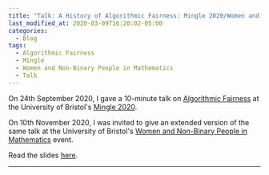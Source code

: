 ```yaml
---
title: "Talk: A History of Algorithmic Fairness: Mingle 2020/Women and Non-Binary People in Mathematics"
last_modified_at: 2020-03-09T16:20:02-05:00
categories:
  - Blog
tags:
  - Algorithmic Fairness
  - Mingle
  - Women and Non-Binary People in Mathematics
  - Talk
---
```


On 24th September 2020, I gave a 10-minute talk on [Algorithmic Fairness](https://en.wikipedia.org/wiki/Fairness_(machine_learning)) at the University of Bristol's [Mingle 2020](https://sites.google.com/view/mingle2020/home).

On 10th November 2020, I was invited to give an extended version of the same talk at the University of Bristol's [Women and Non-Binary People in Mathematics](https://www.bristolmathsresearch.org/meeting/women-and-non-binary-people-in-mathematics-phd-opportunities/) event.

Read the slides [here](https://dom-owens-uob.github.io/assets/AlgFair.pdf).


-----
